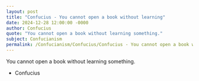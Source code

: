 ```yaml
---
layout: post
title: "Confucius - You cannot open a book without learning"
date: 2024-12-28 12:00:00 -0000
author: Confucius
quote: "You cannot open a book without learning something."
subject: Confucianism
permalink: /Confucianism/Confucius/Confucius - You cannot open a book without learning
---
```


You cannot open a book without learning something.

- Confucius
